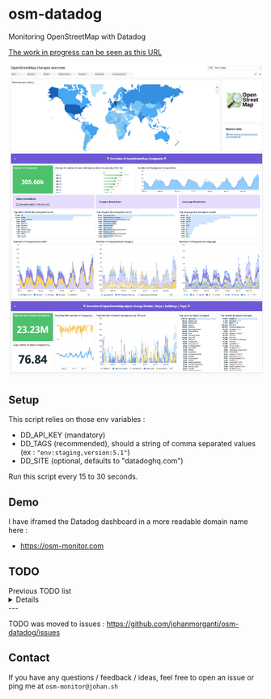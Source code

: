 # osm-datadog
Monitoring OpenStreetMap with Datadog

[The work in progress can be seen as this URL](https://osm-monitor.com)

![Main Dashboard](./screenshots/main_dashboard.png)

## Setup

This script relies on those env variables : 
- DD_API_KEY (mandatory)
- DD_TAGS (recommended), should a string of comma separated values (ex : `"env:staging,version:5.1"`)
- DD_SITE (optional, defaults to "datadoghq.com")

Run this script every 15 to 30 seconds.

## Demo

I have iframed the Datadog dashboard in a more readable domain name here :

* https://osm-monitor.com


## TODO


<summary>Previous TODO list</summary>
<details>
<br>

- [x] Send the 100 most recents changesets to Datadog
- [x] Prevent sending duplicates
- [x] log API calls are not optimized : for now doing one API call per changeset
- [x] Need to leverage `<tag />` within the changeset
- [x] Parse box to extract countries values to be able to use the [Geomap Widget](https://docs.datadoghq.com/dashboards/widgets/geomap/#configuration). Idea : https://pypi.org/project/reverse_geocoder/
- [x] Clean editors (solution done on Datadog side, "editor family" created)
- [x] add log creation to the utilities
- [x] Clean imageries
- [ ] Add some try / catches with better logging
- [ ] Share Datadog pipelines
- [ ] Use case :  need to be alerted when a bad changeset occurs (vandalism). First need definition of a bad changeset : having a lot of deletion?
- [ ] How to prevent counting some changeset multiple times?
        - Some changeset have a discussion, so they might be pushed to the replica at each discussion update : example with changeset `118161820` in `https://planet.osm.org/replication/changesets/004/878/999.osm.gz`
        
</details>
---

TODO was moved to issues : https://github.com/johanmorganti/osm-datadog/issues

## Contact

If you have any questions / feedback / ideas, feel free to open an issue or ping me at `osm-monitor@johan.sh`
